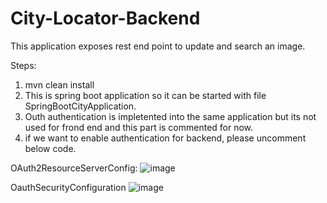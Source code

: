 # City-Locator-Backend

This application exposes rest end point to update and search an image.

Steps:

1) mvn clean install
2) This is spring boot application so it can be started with file SpringBootCityApplication.
2) Outh authentication is impletented into the same application but its not used for frond end and this part is commented for now.
3) if we want to enable authentication for backend, please uncomment below code.

OAuth2ResourceServerConfig:
![image](https://user-images.githubusercontent.com/65996920/202890668-5e1d8ca1-bd93-40b0-8500-aeb8de6ba21c.png)

OauthSecurityConfiguration
![image](https://user-images.githubusercontent.com/65996920/202890689-cf97dd36-0391-4618-a804-f0ddb1e04520.png)
